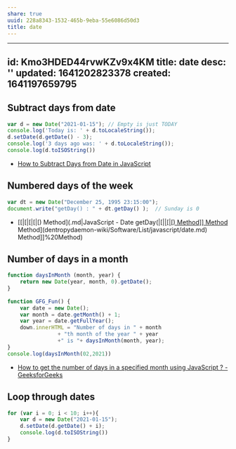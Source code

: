```yaml
---
share: true
uuid: 228a8343-1532-465b-9eba-55e6086d50d3
title: date
---
```

---
id: Kmo3HDED44rvwKZv9x4KM
title: date
desc: ''
updated: 1641202823378
created: 1641197659795
---

## Subtract days from date

``` javascript
var d = new Date("2021-01-15"); // Empty is just TODAY
console.log('Today is: ' + d.toLocaleString());
d.setDate(d.getDate() - 3);
console.log('3 days ago was: ' + d.toLocaleString());
console.log(d.toISOString())
```

* [How to Subtract Days from Date in JavaScript](https://www.w3docs.com/snippets/javascript/how-to-subtract-days-from-date-in-javascript.html)

## Numbered days of the week


``` javascript
var dt = new Date("December 25, 1995 23:15:00");
document.write("getDay() : " + dt.getDay() );  // Sunday is 0
```

* [[|[|[|[|[) Method](.md|JavaScript - Date getDay(|[|[|[|[) Method]] Method](.md) Method](dentropydaemon-wiki/Software/List/javascript/date.md) Method]]%20Method)

## Number of days in a month

``` javascript
function daysInMonth (month, year) {
    return new Date(year, month, 0).getDate();
}
    
function GFG_Fun() {
    var date = new Date();
    var month = date.getMonth() + 1;
    var year = date.getFullYear();
    down.innerHTML = "Number of days in " + month
                + "th month of the year " + year 
                +" is "+ daysInMonth(month, year);
}
console.log(daysInMonth(02,2021))
```

* [How to get the number of days in a specified month using JavaScript ? - GeeksforGeeks](https://www.geeksforgeeks.org/how-to-get-the-number-of-days-in-a-specified-month-using-javascript/)

## Loop through dates

``` javascript
for (var i = 0; i < 10; i++){
    var d = new Date("2021-01-15"); 
    d.setDate(d.getDate() + i);
    console.log(d.toISOString())
}
```